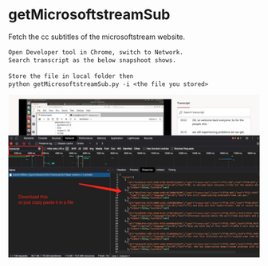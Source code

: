 # getMicrosoftstreamSub
Fetch the cc subtitles of the microsoftstream website.

```
Open Developer tool in Chrome, switch to Network.
Search transcript as the below snapshoot shows.

Store the file in local folder then
python getMicrosoftstreamSub.py -i <the file you stored>
```
![image](https://github.com/acse-TianxuHe20/getMicrosoftstreamSub/blob/main/photo.jpg)
